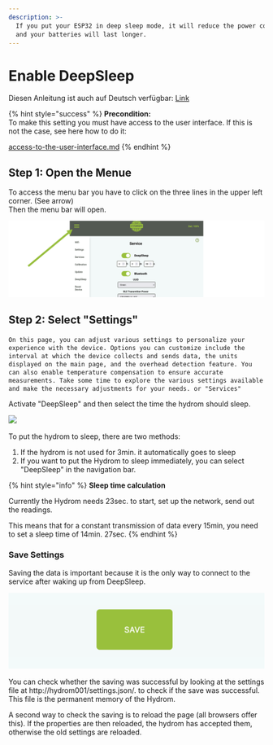 ```yaml
---
description: >-
  If you put your ESP32 in deep sleep mode, it will reduce the power consumption
  and your batteries will last longer.
---
```


# Enable DeepSleep

Diesen Anleitung ist auch auf Deutsch verfügbar: [Link](https://anleitung.hydrom.io)

{% hint style="success" %}
**Precondition:**\
To make this setting you must have access to the user interface. If this is not the case, see here how to do it:

[access-to-the-user-interface.md](access-to-the-user-interface.md "mention")
{% endhint %}

## Step 1: Open the Menue

To access the menu bar you have to click on the three lines in the upper left corner. (See arrow)\
Then the menu bar will open.

![access the menu bar by clicking the three lines in the upper left corner](.gitbook/assets/Folie4.png)

## Step 2: Select "Settings"

```
On this page, you can adjust various settings to personalize your experience with the device. Options you can customize include the interval at which the device collects and sends data, the units displayed on the main page, and the overhead detection feature. You can also enable temperature compensation to ensure accurate measurements. Take some time to explore the various settings available and make the necessary adjustments for your needs. or "Services"
```

Activate "DeepSleep" and then select the time the hydrom should sleep.

![](https://github.com/BonorumSoft/Hydrom-Handbook/blob/main/.gitbook/assets/Settings.png)

To put the hydrom to sleep, there are two methods:

1. If the hydrom is not used for 3min. it automatically goes to sleep
2. If you want to put the Hydrom to sleep immediately, you can select "DeepSleep" in the navigation bar.

{% hint style="info" %}
**Sleep time calculation**

Currently the Hydrom needs 23sec. to start, set up the network, send out the readings.

This means that for a constant transmission of data every 15min, you need to set a sleep time of 14min. 27sec.
{% endhint %}

### Save Settings

Saving the data is important because it is the only way to connect to the service after waking up from DeepSleep.

![Pressing the "save" button saves the settings.](.gitbook/assets/Folie5.png)

You can check whether the saving was successful by looking at the settings file at http://hydrom001/settings.json/. to check if the save was successful. This file is the permanent memory of the Hydrom.

A second way to check the saving is to reload the page (all browsers offer this). If the properties are then reloaded, the hydrom has accepted them, otherwise the old settings are reloaded.
